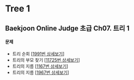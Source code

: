 Tree 1
======

Baekjoon Online Judge 초급 Ch07. 트리 1
-------------------------------------

#### 문제

* 트리 순회 [[1991번 상세보기](https://www.acmicpc.net/problem/1991)]
* 트리의 부모 찾기 [[11725번 상세보기](https://www.acmicpc.net/problem/11725)]
* 트리의 지름 [[1167번 상세보기](https://www.acmicpc.net/problem/1167)]
* 트리의 지름 [[1967번 상세보기](https://www.acmicpc.net/problem/1967)]